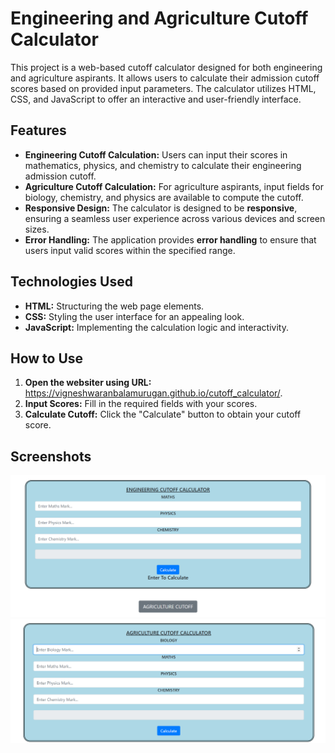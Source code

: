 # **Engineering and Agriculture Cutoff Calculator**
This project is a web-based cutoff calculator designed for both engineering and agriculture aspirants. It allows users to calculate their admission cutoff scores based on provided input parameters. The calculator utilizes HTML, CSS, and JavaScript to offer an interactive and user-friendly interface.

## **Features**

- **Engineering Cutoff Calculation:** Users can input their scores in mathematics, physics, and chemistry to calculate their engineering admission cutoff.
- **Agriculture Cutoff Calculation:** For agriculture aspirants, input fields for biology, chemistry, and physics are available to compute the cutoff.
- **Responsive Design:** The calculator is designed to be **responsive**, ensuring a seamless user experience across various devices and screen sizes.
- **Error Handling:** The application provides **error handling** to ensure that users input valid scores within the specified range.

## **Technologies Used**

- **HTML:** Structuring the web page elements.
- **CSS:** Styling the user interface for an appealing look.
- **JavaScript:** Implementing the calculation logic and interactivity.

## **How to Use**

1. **Open the websiter using URL:** https://vigneshwaranbalamurugan.github.io/cutoff_calculator/.
2. **Input Scores:** Fill in the required fields with your scores.
3. **Calculate Cutoff:** Click the "Calculate" button to obtain your cutoff score.

## **Screenshots**
<img src="./Screenshots/Engineering-cutoff.png" alt="Engineering" />
<img src="./Screenshots/agriculture-cutoff.png" alt="Agri" />
   
